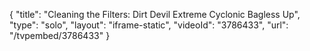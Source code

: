 {
    "title": "Cleaning the Filters: Dirt Devil Extreme Cyclonic Bagless Up",
    "type": "solo",
    "layout": "iframe-static",
    "videoId": "3786433",
    "url": "\/tvpembed\/3786433"
}